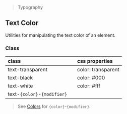 > Typography

## Text Color

Utilities for manipulating the text color of an element.

### Class

| class |   | css properties |
|:--|:--|:--|
| text-transparent |  | color: transparent |
| text-black |  | color: #000 |
| text-white |  | color: #fff |
| text-`{color}`-`{modifier}` |

> See [Colors](../customization/colors.md) for `{color}`-`{modifier}`.
